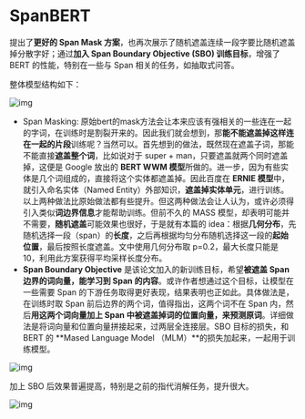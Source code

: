 # SpanBERT

提出了**更好的 Span Mask 方案**，也再次展示了随机遮盖连续一段字要比随机遮盖掉分散字好；通过**加入 Span Boundary Objective (SBO) 训练目标**，增强了 BERT 的性能，特别在一些与 Span 相关的任务，如抽取式问答。

整体模型结构如下：

![img](https://pic3.zhimg.com/80/v2-c68b466c5cffa5da8af684f9e162b93e_1440w.webp)



- Span Masking: 原始bert的mask方法会让本来应该有强相关的一些连在一起的字词，在训练时是割裂开来的。因此我们就会想到，那**能不能遮盖掉这样连在一起的片段**训练呢？当然可以。首先想到的做法，既然现在遮盖子词，那能不能直接**遮盖整个词**，比如说对于 super + man，只要遮盖就两个同时遮盖掉，这便是 Google 放出的 **BERT WWM 模型**所做的。进一步，因为有些实体是几个词组成的，直接将这个实体都遮盖掉。因此百度在 **ERNIE 模型**中，就引入命名实体（Named Entity）外部知识，**遮盖掉实体单元**，进行训练。以上两种做法比原始做法都有些提升。但这两种做法会让人认为，或许必须得引入类似**词边界信息**才能帮助训练。但前不久的 MASS 模型，却表明可能并不需要，**随机遮盖**可能效果也很好，于是就有本篇的 idea：根据**几何分布**，先随机选择一段（span）的**长度**，之后再根据均匀分布随机选择这一段的**起始位置**，最后按照长度遮盖。文中使用几何分布取 p=0.2，最大长度只能是 10，利用此方案获得平均采样长度分布。
- **Span Boundary Objective** 是该论文加入的新训练目标，希望**被遮盖 Span 边界的词向量，能学习到 Span 的内容**。或许作者想通过这个目标，让模型在一些需要 Span 的下游任务取得更好表现，结果表明也正如此。具体做法是，在训练时取 Span 前后边界的两个词，值得指出，这两个词不在 Span 内，然后**用这两个词向量加上 Span 中被遮盖掉词的位置向量，来预测原词**。详细做法是将词向量和位置向量拼接起来，过两层全连接层。SBO 目标的损失，和 BERT 的 **Mased Language Model （MLM）**的损失加起来，一起用于训练模型。

![img](https://pic3.zhimg.com/80/v2-63a2c45f7e894050bdbccea2fbad1dbe_1440w.webp)

加上 SBO 后效果普遍提高，特别是之前的指代消解任务，提升很大。



![img](https://pic4.zhimg.com/80/v2-2229a8e0f916045940f4cf0cd3e2dfaf_1440w.webp)

